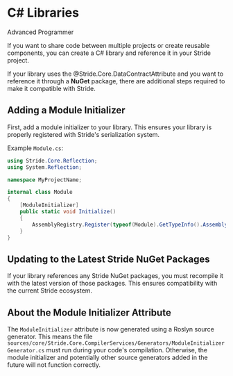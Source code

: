 # C# Libraries

<span class="badge text-bg-primary">Advanced</span>
<span class="badge text-bg-success">Programmer</span>

If you want to share code between multiple projects or create reusable components, you can create a C# library and reference it in your Stride project.

If your library uses the @Stride.Core.DataContractAttribute and you want to reference it through a **NuGet** package, there are additional steps required to make it compatible with Stride.

## Adding a Module Initializer

First, add a module initializer to your library. This ensures your library is properly registered with Stride's serialization system.

Example `Module.cs`:

```csharp
using Stride.Core.Reflection;
using System.Reflection;

namespace MyProjectName;

internal class Module
{
    [ModuleInitializer]
    public static void Initialize()
    {
        AssemblyRegistry.Register(typeof(Module).GetTypeInfo().Assembly, AssemblyCommonCategories.Assets);
    }
}
```

## Updating to the Latest Stride NuGet Packages

If your library references any Stride NuGet packages, you must recompile it with the latest version of those packages. This ensures compatibility with the current Stride ecosystem.

## About the Module Initializer Attribute

The `ModuleInitializer` attribute is now generated using a Roslyn source generator. This means the file `sources/core/Stride.Core.CompilerServices/Generators/ModuleInitializerGenerator.cs` must run during your code's compilation. Otherwise, the module initializer and potentially other source generators added in the future will not function correctly.